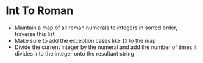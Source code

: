 # Int To Roman
* Maintain a map of all roman numerals to integers in sorted order, traverse this list
* Make sure to add the exception cases like `IX` to the map
* Divide the current integer by the numeral and add the number of times it divides into the integer onto the resultant string